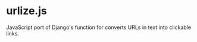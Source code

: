 urlize.js
=========

JavaScript port of Django&#39;s function for converts URLs in text into clickable links.